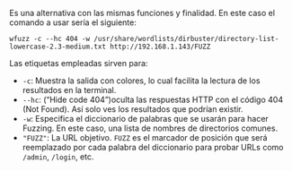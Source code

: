 Es una alternativa con las mismas funciones y finalidad. En este caso el comando a usar sería el siguiente:

````
wfuzz -c --hc 404 -w /usr/share/wordlists/dirbuster/directory-list-lowercase-2.3-medium.txt http://192.168.1.143/FUZZ
`````

Las etiquetas empleadas sirven para:
- ``-c``: Muestra la salida con colores, lo cual facilita la lectura de los resultados en la terminal.
- ``--hc``: (“Hide code 404”)oculta las respuestas HTTP con el código 404 (Not Found). Así solo ves los resultados que podrían existir.
- ``-w``: Especifica el diccionario de palabras que se usarán para hacer Fuzzing. En este caso, una lista de nombres de directorios comunes.
- ``"FUZZ"``: La URL objetivo. `FUZZ` es el marcador de posición que será reemplazado por cada palabra del diccionario para probar URLs como `/admin`, `/login`, etc.